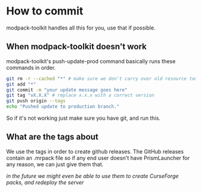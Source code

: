 # How to commit
modpack-toolkit handles all this for you, use that if possible.

## When modpack-toolkit doesn't work

modpack-toolkit's push-update-prod command basically runs these commands in order.
```sh
git rm -r --cached "*" # make sure we don't carry over old resource toml files
git add "*"
git commit -m "your update message goes here"
git tag "vX.X.X" # replace x.x.x with a correct version
git push origin --tags
echo "Pushed update to production branch."
```

So if it's not working just make sure you have git, and run this.

## What are the tags about
We use the tags in order to create github releases. The GitHub releases contain an .mrpack file so if any end user doesn't have PrismLauncher for any reason, we can just give them that.

*in the future we might even be able to use them to create CurseForge packs, and redeploy the server*
